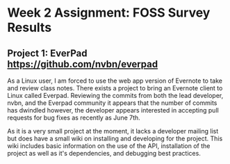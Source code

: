 # Week 2 Assignment: FOSS Survey Results #

## Project 1: EverPad https://github.com/nvbn/everpad ##
<p>As a Linux user, I am forced to use the web app version of Evernote to take and review class notes. There exists a project to bring an Evernote client to Linux called Everpad. Reviewing the commits from both the lead developer, nvbn, and the Everpad community it appears that the number of commits has dwindled however, the developer appears interested in accepting pull requests for bug fixes as recently as June 7th. </p>
<p>As it is a very small project at the moment, it lacks a developer mailing list but does have a small wiki on installing and developing for the project. This wiki includes basic information on the use of the API, installation of the project as well as it's dependencies, and debugging best practices. </p>
